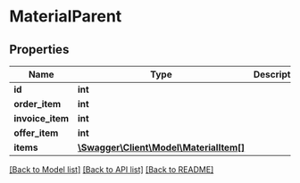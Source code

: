 # MaterialParent

## Properties
Name | Type | Description | Notes
------------ | ------------- | ------------- | -------------
**id** | **int** |  | [optional] 
**order_item** | **int** |  | [optional] 
**invoice_item** | **int** |  | [optional] 
**offer_item** | **int** |  | [optional] 
**items** | [**\Swagger\Client\Model\MaterialItem[]**](MaterialItem.md) |  | 

[[Back to Model list]](../README.md#documentation-for-models) [[Back to API list]](../README.md#documentation-for-api-endpoints) [[Back to README]](../README.md)


